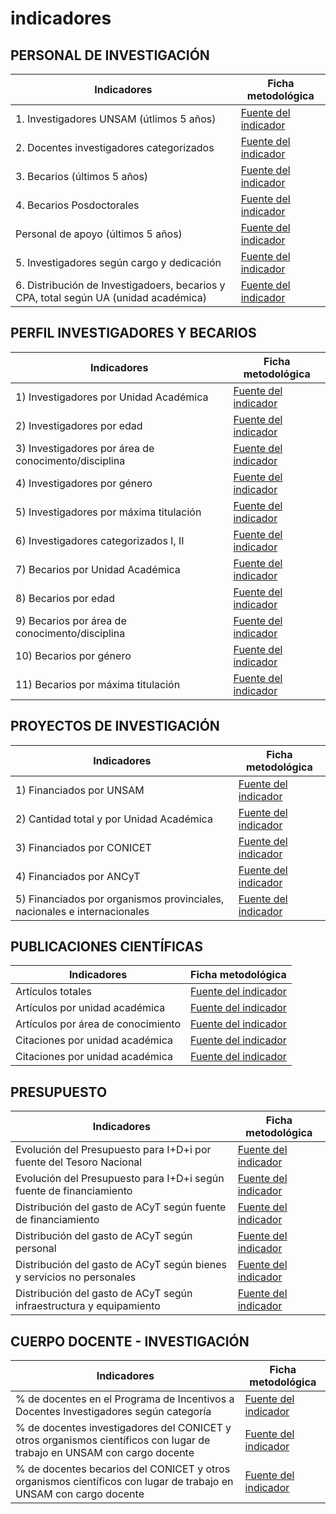 # indicadores

## PERSONAL DE INVESTIGACIÓN

| Indicadores                                                                          | Ficha metodológica                                                                 |
| ------------------------------------------------------------------------------------ | ---------------------------------------------------------------------------------- |
| 1. Investigadores UNSAM (útlimos 5 años)                                             | [Fuente del indicador](<./InvestigadoresUnsam(ultimos5anos).pdf>)                  |
| 2. Docentes investigadores categorizados                                             | [Fuente del indicador](./DocentesInvestigadoresCategorizados.pdf)                  |
| 3. Becarios (últimos 5 años)                                                         | [Fuente del indicador](<./BecariosUnsam(ultimos5anos).pdf>)                        |
| 4. Becarios Posdoctorales                                                            | [Fuente del indicador](./becariosposdoctorales.docx)                               |
| Personal de apoyo (últimos 5 años)                                                   | [Fuente del indicador](<./cpa(ultimos5anos).pdf>)                                  |
| 5. Investigadores según cargo y dedicación                                           | [Fuente del indicador](./investigadoresseguncargoydedicacion.pdf)                  |
| 6. Distribución de Investigadoers, becarios y CPA, total según UA (unidad académica) | [Fuente del indicador](./distribuciondeinvestigadoresbecariosycpatotalsegunua.pdf) |

## PERFIL INVESTIGADORES Y BECARIOS

| Indicadores                                          | Ficha metodológica                                                          |
| ---------------------------------------------------- | --------------------------------------------------------------------------- |
| 1) Investigadores por Unidad Académica               | [Fuente del indicador](./investigadoresporunidadacademica.pdf)              |
| 2) Investigadores por edad                           | [Fuente del indicador](./investigadoresporedad.pdf)                         |
| 3) Investigadores por área de conocimento/disciplina | [Fuente del indicador](./investigadoresporareadeconocimientodisciplina.pdf) |
| 4) Investigadores por género                         | [Fuente del indicador](./investigadoresporgenero.pdf)                       |
| 5) Investigadores por máxima titulación              | [Fuente del indicador](./investigadorespormaximatitulacion.pdf)             |
| 6) Investigadores categorizados I, II                | [Fuente del indicador](./investigadorescategorizadosIyII.pdf)               |
| 7) Becarios por Unidad Académica                     | [Fuente del indicador](./becariosporunidadacademica.pdf)                    |
| 8) Becarios por edad                                 | [Fuente del indicador](./becariosporedad.pdf)                               |
| 9) Becarios por área de conocimento/disciplina       | [Fuente del indicador](./becariosporareadeconocimiento.pdf)                 |
| 10) Becarios por género                              | [Fuente del indicador](./becariosporgenero.pdf)                             |
| 11) Becarios por máxima titulación                   | [Fuente del indicador](./becariospormaximatitulacion.pdf)                   |

## PROYECTOS DE INVESTIGACIÓN

| Indicadores                                                              | Ficha metodológica                                   |
| ------------------------------------------------------------------------ | ---------------------------------------------------- |
| 1) Financiados por UNSAM                                                 | [Fuente del indicador](./financiadosporunsam.pdf)    |
| 2) Cantidad total y por Unidad Académica                                 | [Fuente del indicador](./proyectostotalesyporua.pdf) |
| 3) Financiados por CONICET                                               | [Fuente del indicador](./financiadosporconicet.pdf)  |
| 4) Financiados por ANCyT                                                 | [Fuente del indicador](./financiadosporagencia.pdf)  |
| 5) Financiados por organismos provinciales, nacionales e internacionales | [Fuente del indicador](./financiadosporopnei.pdf)    |

## PUBLICACIONES CIENTÍFICAS

| Indicadores                        | Ficha metodológica                                                |
| ---------------------------------- | ----------------------------------------------------------------- |
| Artículos totales                  | [Fuente del indicador](./articulostotal.pdf)                      |
| Artículos por unidad académica     | [Fuente del indicador](./articulos-por-unidad-academica.pdf)      |
| Artículos por área de conocimiento | [Fuente del indicador](./articulos-por-area-de-conocimiento.pdf)  |
| Citaciones por unidad académica    | [Fuente del indicador](./citaciones-por-unidad-academica.pdf)     |
| Citaciones por unidad académica    | [Fuente del indicador](./citaciones-por-area-de-conocimiento.pdf) |

## PRESUPUESTO

| Indicadores                                                           | Ficha metodológica                                                                   |
| --------------------------------------------------------------------- | ------------------------------------------------------------------------------------ |
| Evolución del Presupuesto para I+D+i por fuente del Tesoro Nacional   | [Fuente del indicador](./presupuesto-i-d-i-tesoro-nacional.pdf)                      |
| Evolución del Presupuesto para I+D+i según fuente de financiamiento   | [Fuente del indicador](./presupuesto-i-d-i-fuente-financiamiento.pdf)                |
| Distribución del gasto de ACyT según fuente de financiamiento         | [Fuente del indicador](./distribucion-gasto-acyt-fuente-financiamiento.pdf)          |
| Distribución del gasto de ACyT según personal                         | [Fuente del indicador](./distribucion-gasto-acyt-presonal.pdf)                       |
| Distribución del gasto de ACyT según bienes y servicios no personales | [Fuente del indicador](./distribucion-gasto-acyt-bienes-servicios-no-personales.pdf) |
| Distribución del gasto de ACyT según infraestructura y equipamiento   | [Fuente del indicador](./distribucion-gasto-acyt-infraestructurta-equipamiento.pdf)  |

## CUERPO DOCENTE - INVESTIGACIÓN

| Indicadores                                                                                                             | Ficha metodológica                                                                                               |
| ----------------------------------------------------------------------------------------------------------------------- | ---------------------------------------------------------------------------------------------------------------- |
| % de docentes en el Programa de Incentivos a Docentes Investigadores según categoría                                    | [Fuente del indicador](./cantidad-docentes-programa-incentivos-por-categoria.docx)                               |
| % de docentes investigadores del CONICET y otros organismos científicos con lugar de trabajo en UNSAM con cargo docente | [Fuente del indicador](./docente-investigadores-conicet-otros-con-lugar-de-trabajo-unsam-con-cargo-docente.docx) |
| % de docentes becarios del CONICET y otros organismos científicos con lugar de trabajo en UNSAM con cargo docente       | [Fuente del indicador](./docente-becarios-conicet-otros-con-lugar-de-trabajo-unsam-con-cargo-docente.docx)       |
